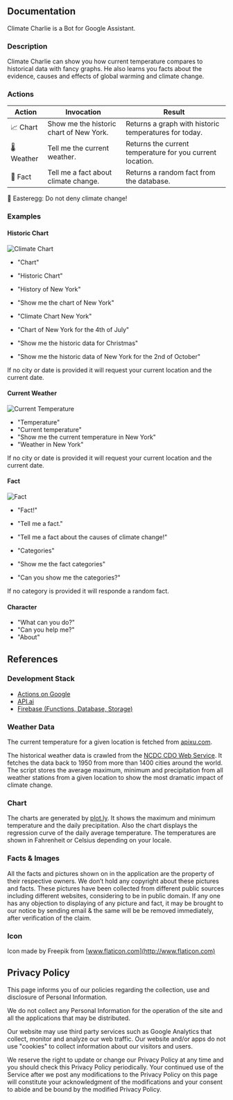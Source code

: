 ## Documentation

Climate Charlie is a Bot for Google Assistant.

### Description

Climate Charlie can show you how current temperature compares to historical data with fancy graphs.
He also learns you facts about the evidence, causes and effects of global warming and climate change.

### Actions

| Action | Invocation | Result |
|---|---|---|
| 📈  Chart   | Show me the historic chart of New York. | Returns a graph with historic temperatures for today.  |
| 🌡️ Weather | Tell me the current weather. | Returns the current temperature for you current location. |
| 📔  Fact    | Tell me a fact about climate change. | Returns a random fact from the database. |

🥚 Easteregg: Do not deny climate change!

### Examples

#### Historic Chart

![Climate Chart](https://climatecharlie.github.io/assets/images/chart.png)

* "Chart"
* "Historic Chart"

* "History of New York"
* "Show me the chart of New York"
* "Climate Chart New York"

* "Chart of New York for the 4th of July"
* "Show me the historic data for Christmas"
* "Show me the historic data of New York for the 2nd of October"

If no city or date is provided it will request your current location and the current date.

#### Current Weather

![Current Temperature](https://climatecharlie.github.io/assets/images/currentTemperature.png)

* "Temperature"
* "Current temperature"
* "Show me the current temperature in New York"
* "Weather in New York"

If no city or date is provided it will request your current location and the current date.

#### Fact

![Fact](https://climatecharlie.github.io/assets/images/fact.png)

* "Fact!"
* "Tell me a fact."
* "Tell me a fact about the causes of climate change!"

* "Categories"
* "Show me the fact categories"
* "Can you show me the categories?"

If no category is provided it will responde a random fact.

#### Character

* "What can you do?"
* "Can you help me?"
* "About"

## References

### Development Stack

* [Actions on Google](https://developers.google.com/actions/)
* [API.ai](https://api.ai)
* [Firebase (Functions, Database, Storage)](https://firebase.google.com/docs/functions/)

### Weather Data

The current temperature for a given location is fetched from [apixu.com](https://www.apixu.com).

The historical weather data is crawled from the [NCDC CDO Web Service](https://www.ncdc.noaa.gov/cdo-web/). It fetches the data back to 1950 from more than 1400 cities around the world. The script stores the average maximum, minimum and precipitation from all weather stations from a given location to show the most dramatic impact of climate change.

### Chart

The charts are generated by [plot.ly](https://plot.ly/). It shows the maximum and minimum temperature and the daily precipitation. Also the chart displays the regression curve of the daily average temperature. The temperatures are shown in Fahrenheit or Celsius depending on your locale.

### Facts & Images

All the facts and pictures shown on in the application are the property of their respective owners. We don’t hold any copyright about these pictures and facts. These pictures have been collected from different public sources including different websites, considering to be in public domain. If any one has any objection to displaying of any picture and fact, it may be brought to our notice by sending email & the same will be be removed immediately, after verification of the claim.

### Icon

Icon made by Freepik from [www.flaticon.com](http://www.flaticon.com)

## Privacy Policy

This page informs you of our policies regarding the collection, use and disclosure of Personal Information.

We do not collect any Personal Information for the operation of the site and all the applications that may be distributed.

Our website may use third party services such as Google Analytics that collect, monitor and analyze our web traffic. Our website and/or apps do not use "cookies" to collect information about our visitors and users.

We reserve the right to update or change our Privacy Policy at any time and you should check this Privacy Policy periodically. Your continued use of the Service after we post any modifications to the Privacy Policy on this page will constitute your acknowledgment of the modifications and your consent to abide and be bound by the modified Privacy Policy.
